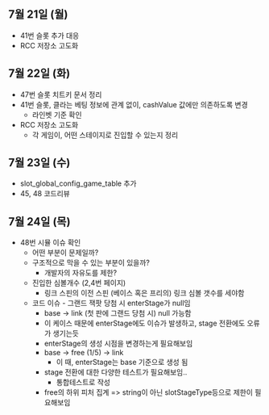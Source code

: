 
## 7월 21일 (월)

- 41번 슬롯 추가 대응
- RCC 저장소 고도화


## 7월 22일 (화)

- 47번 슬롯 치트키 문서 정리
- 41번 슬롯, 클라는 베팅 정보에 관계 없이, cashValue 값에만 의존하도록 변경
	- 라인벳 기준 확인
- RCC 저장소 고도화
	- 각 게임이, 어떤 스테이지로 진입할 수 있는지 정리


## 7월 23일 (수)

- slot_global_config_game_table 추가
- 45, 48 코드리뷰

## 7월 24일 (목)

- 48번 시뮬 이슈 확인
	- 어떤 부분이 문제일까?
	- 구조적으로 막을 수 있는 부분이 있을까?
		- 개발자의 자유도를 제한?
	- 진입한 심볼개수 (2,4번 페이지)
		- 링크 스핀의 이전 스핀 (베이스 혹은 프리의) 링크 심볼 갯수를 세야함
	- 코드 이슈 - 그랜드 잭팟 당첨 시 enterStage가 null임
		- base -> link (첫 판에 그랜드 당첨 시) null 가능함
		- 이 케이스 때문에 enterStage에도 이슈가 발생하고, stage 전환에도 오류가 생기는듯
		- enterStage의 생성 시점을 변경하는게 필요해보임
		- base -> free (1/5) -> link 
			- 이 때, enterStage는 base 기준으로 생성 됨
		- stage 전환에 대한 다양한 테스트가 필요해보임..
			- 통합테스트로 작성
		- free의 하위 피처 집계 => string이 아닌 slotStageType등으로 제한이 필요해보임